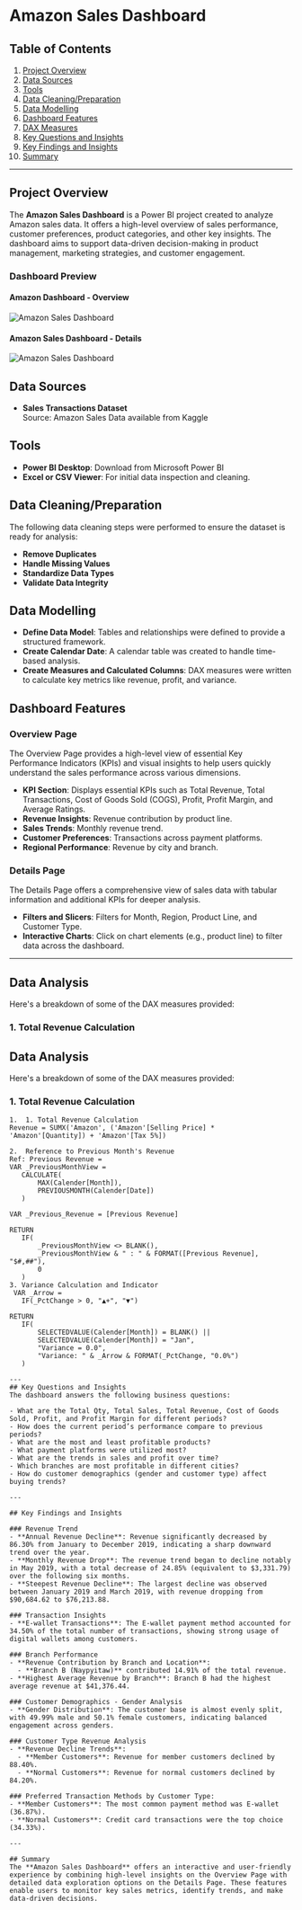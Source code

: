# Amazon Sales Dashboard

## Table of Contents
1. [Project Overview](#project-overview)  
2. [Data Sources](#data-sources)  
3. [Tools](#tools)  
4. [Data Cleaning/Preparation](#data-cleaningpreparation)  
5. [Data Modelling](#data-modelling)  
6. [Dashboard Features](#dashboard-features)  
7. [DAX Measures](#dax-measures)  
8. [Key Questions and Insights](#key-questions-and-insights)  
9. [Key Findings and Insights](#key-findings-and-insights)  
10. [Summary](#summary)  

---

## Project Overview
The **Amazon Sales Dashboard** is a Power BI project created to analyze Amazon sales data. It offers a high-level overview of sales performance, customer preferences, product categories, and other key insights. The dashboard aims to support data-driven decision-making in product management, marketing strategies, and customer engagement.

### Dashboard Preview

#### Amazon Dashboard - Overview
![Amazon Sales Dashboard](images/overviewdashboard.png)

#### Amazon Sales Dashboard - Details
![Amazon Sales Dashboard](images/detailsdashboard.png)

## Data Sources
- **Sales Transactions Dataset**  
  Source: Amazon Sales Data available from Kaggle

## Tools
- **Power BI Desktop**: Download from Microsoft Power BI
- **Excel or CSV Viewer**: For initial data inspection and cleaning.

## Data Cleaning/Preparation
The following data cleaning steps were performed to ensure the dataset is ready for analysis:
- **Remove Duplicates**
- **Handle Missing Values**
- **Standardize Data Types**
- **Validate Data Integrity**

## Data Modelling
- **Define Data Model**: Tables and relationships were defined to provide a structured framework.
- **Create Calendar Date**: A calendar table was created to handle time-based analysis.
- **Create Measures and Calculated Columns**: DAX measures were written to calculate key metrics like revenue, profit, and variance.

## Dashboard Features

### Overview Page
The Overview Page provides a high-level view of essential Key Performance Indicators (KPIs) and visual insights to help users quickly understand the sales performance across various dimensions.
- **KPI Section**: Displays essential KPIs such as Total Revenue, Total Transactions, Cost of Goods Sold (COGS), Profit, Profit Margin, and Average Ratings.
- **Revenue Insights**: Revenue contribution by product line.
- **Sales Trends**: Monthly revenue trend.
- **Customer Preferences**: Transactions across payment platforms.
- **Regional Performance**: Revenue by city and branch.

### Details Page
The Details Page offers a comprehensive view of sales data with tabular information and additional KPIs for deeper analysis.

- **Filters and Slicers**: Filters for Month, Region, Product Line, and Customer Type.
- **Interactive Charts**: Click on chart elements (e.g., product line) to filter data across the dashboard.
---

## Data Analysis

Here's a breakdown of some of the DAX measures provided:

### 1. Total Revenue Calculation

## Data Analysis

Here's a breakdown of some of the DAX measures provided:

### 1. Total Revenue Calculation

```DAX
1.  1. Total Revenue Calculation
Revenue = SUMX('Amazon', ('Amazon'[Selling Price] * 'Amazon'[Quantity]) + 'Amazon'[Tax 5%])

2.  Reference to Previous Month's Revenue
Ref: Previous Revenue = 
VAR _PreviousMonthView =
   CALCULATE(
       MAX(Calender[Month]),
       PREVIOUSMONTH(Calender[Date])
   )

VAR _Previous_Revenue = [Previous Revenue]

RETURN
   IF(
       _PreviousMonthView <> BLANK(),
       _PreviousMonthView & " : " & FORMAT([Previous Revenue], "$#,##"),
       0
   )
3. Variance Calculation and Indicator
 VAR _Arrow =
   IF(_PctChange > 0, "▲+", "▼")

RETURN 
   IF(
       SELECTEDVALUE(Calender[Month]) = BLANK() || 
       SELECTEDVALUE(Calender[Month]) = "Jan",
       "Variance = 0.0",
       "Variance: " & _Arrow & FORMAT(_PctChange, "0.0%")
   )

---
## Key Questions and Insights
The dashboard answers the following business questions:

- What are the Total Qty, Total Sales, Total Revenue, Cost of Goods Sold, Profit, and Profit Margin for different periods?
- How does the current period’s performance compare to previous periods?
- What are the most and least profitable products?
- What payment platforms were utilized most?
- What are the trends in sales and profit over time?
- Which branches are most profitable in different cities?
- How do customer demographics (gender and customer type) affect buying trends?

---

## Key Findings and Insights

### Revenue Trend
- **Annual Revenue Decline**: Revenue significantly decreased by 86.30% from January to December 2019, indicating a sharp downward trend over the year.
- **Monthly Revenue Drop**: The revenue trend began to decline notably in May 2019, with a total decrease of 24.85% (equivalent to $3,331.79) over the following six months.
- **Steepest Revenue Decline**: The largest decline was observed between January 2019 and March 2019, with revenue dropping from $90,684.62 to $76,213.88.

### Transaction Insights
- **E-wallet Transactions**: The E-wallet payment method accounted for 34.50% of the total number of transactions, showing strong usage of digital wallets among customers.

### Branch Performance
- **Revenue Contribution by Branch and Location**:
  - **Branch B (Naypyitaw)** contributed 14.91% of the total revenue.
- **Highest Average Revenue by Branch**: Branch B had the highest average revenue at $41,376.44.

### Customer Demographics - Gender Analysis
- **Gender Distribution**: The customer base is almost evenly split, with 49.99% male and 50.1% female customers, indicating balanced engagement across genders.

### Customer Type Revenue Analysis
- **Revenue Decline Trends**:
  - **Member Customers**: Revenue for member customers declined by 88.40%.
  - **Normal Customers**: Revenue for normal customers declined by 84.20%.

### Preferred Transaction Methods by Customer Type:
- **Member Customers**: The most common payment method was E-wallet (36.87%).
- **Normal Customers**: Credit card transactions were the top choice (34.33%).

---

## Summary
The **Amazon Sales Dashboard** offers an interactive and user-friendly experience by combining high-level insights on the Overview Page with detailed data exploration options on the Details Page. These features enable users to monitor key sales metrics, identify trends, and make data-driven decisions.
